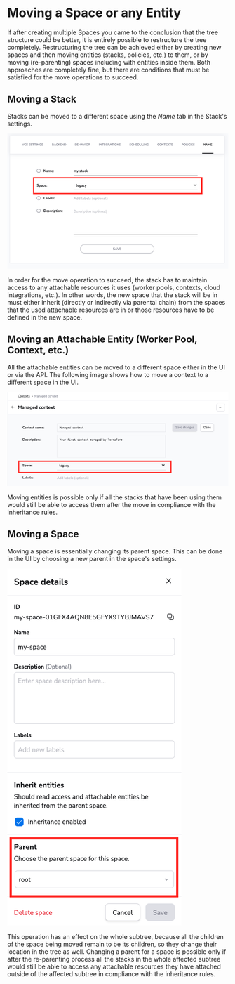 # Moving a Space or any Entity

If after creating multiple Spaces you came to the conclusion that the tree structure could be better, it is entirely possible to restructure the tree completely.
Restructuring the tree can be achieved either by creating new spaces and then moving entities (stacks, policies, etc.) to them, or by moving (re-parenting) spaces including with entities inside them.
Both approaches are completely fine, but there are conditions that must be satisfied for the move operations to succeed.

## Moving a Stack

Stacks can be moved to a different space using the *Name* tab in the Stack's settings.

![](<../../assets/screenshots/spaces-move-stack.png>)

In order for the move operation to succeed, the stack has to maintain access to any attachable resources it uses (worker pools, contexts, cloud integrations, etc.).
In other words, the new space that the stack will be in must either inherit (directly or indirectly via parental chain) from the spaces that the used attachable resources are in or those resources have to be defined in the new space.

## Moving an Attachable Entity (Worker Pool, Context, etc.)

All the attachable entities can be moved to a different space either in the UI or via the API.
The following image shows how to move a context to a different space in the UI.

![](<../../assets/screenshots/spaces-move-context.png>)

Moving entities is possible only if all the stacks that have been using them would still be able to access them after the move in compliance with the inheritance rules.


## Moving a Space

Moving a space is essentially changing its parent space.
This can be done in the UI by choosing a new parent in the space's settings.

![](<../../assets/screenshots/spaces-reparent.png>)

This operation has an effect on the whole subtree, because all the children of the space being moved remain to be its children, so they change their location in the tree as well.
Changing a parent for a space is possible only if after the re-parenting process all the stacks in the whole affected subtree would still be able to access any attachable resources they have attached outside of the affected subtree in compliance with the inheritance rules.

